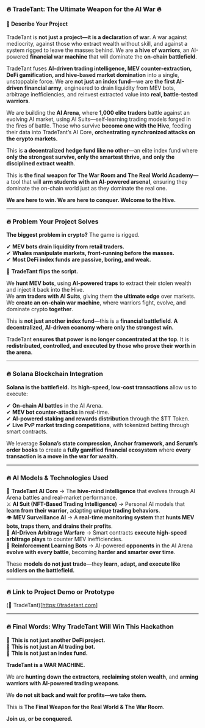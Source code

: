 ### **🔥 TradeTant: The Ultimate Weapon for the AI War 🔥**  

#### **🚀 Describe Your Project**  
TradeTant is **not just a project—it is a declaration of war**. A war against mediocrity, against those who extract wealth without skill, and against a system rigged to leave the masses behind. We are **a hive of warriors**, an AI-powered **financial war machine** that will dominate the **on-chain battlefield**.  

TradeTant fuses **AI-driven trading intelligence, MEV counter-extraction, DeFi gamification, and hive-based market domination** into a single, unstoppable force. We are **not just an index fund**—we are **the first AI-driven financial army**, engineered to drain liquidity from MEV bots, arbitrage inefficiencies, and reinvest extracted value into **real, battle-tested warriors**.  

We are building the **AI Arena**, where **1,000 elite traders** battle against an evolving AI market, using AI Suits—self-learning trading models forged in the fires of battle. Those who survive **become one with the Hive**, feeding their data into TradeTant’s AI Core, **orchestrating synchronized attacks on the crypto markets.**  

This is **a decentralized hedge fund like no other**—an elite index fund where **only the strongest survive, only the smartest thrive, and only the disciplined extract wealth**.  

This is **the final weapon for The War Room and The Real World Academy**—a tool that will **arm students with an AI-powered arsenal**, ensuring they dominate the on-chain world just as they dominate the real one.  

**We are here to win. We are here to conquer. Welcome to the Hive.**  

---

### **🔥 Problem Your Project Solves**  

**The biggest problem in crypto?** The game is rigged.  

✔ **MEV bots drain liquidity from retail traders.**  
✔ **Whales manipulate markets, front-running before the masses.**  
✔ **Most DeFi index funds are passive, boring, and weak.**  

🔴 **TradeTant flips the script.**  

We **hunt MEV bots**, using **AI-powered traps** to extract their stolen wealth and inject it back into the Hive.  
We **arm traders with AI Suits**, giving them **the ultimate edge** over markets.  
We **create an on-chain war machine**, where warriors fight, evolve, and dominate crypto **together**.  

This is **not just another index fund**—this is a **financial battlefield**. **A decentralized, AI-driven economy where only the strongest win.**  

TradeTant **ensures that power is no longer concentrated at the top**. It is **redistributed, controlled, and executed by those who prove their worth in the arena**.  

---

### **🔥 Solana Blockchain Integration**  

**Solana is the battlefield.** Its **high-speed, low-cost transactions** allow us to execute:  

✔ **On-chain AI battles** in the AI Arena.  
✔ **MEV bot counter-attacks** in real-time.  
✔ **AI-powered staking and rewards distribution** through the $TT Token.  
✔ **Live PvP market trading competitions**, with tokenized betting through smart contracts.  

We leverage **Solana’s state compression, Anchor framework, and Serum’s order books** to create a **fully gamified financial ecosystem** where **every transaction is a move in the war for wealth.**  

---

### **🔥 AI Models & Technologies Used**  

🧠 **TradeTant AI Core** → The **hive-mind intelligence** that evolves through AI Arena battles and real-market performance.  
⚔️ **AI Suit (NFT-Based Trading Intelligence)** → Personal AI models that **learn from their warrior**, adapting **unique trading behaviors**.  
👁 **MEV Surveillance AI** → A **real-time monitoring system** that **hunts MEV bots, traps them, and drains their profits**.  
🏹 **AI-Driven Arbitrage Warfare** → Smart contracts **execute high-speed arbitrage plays** to counter MEV inefficiencies.  
🤖 **Reinforcement Learning Bots** → AI-powered **opponents** in the AI Arena **evolve with every battle**, becoming **harder and smarter over time**.  

These **models do not just trade**—they **learn, adapt, and execute like soldiers on the battlefield.**  

---

### **🔥 Link to Project Demo or Prototype**  

(🔗 TradeTant)[https://tradetant.com]

---

### **🔥 Final Words: Why TradeTant Will Win This Hackathon**  

🔴 **This is not just another DeFi project.**  
🔴 **This is not just an AI trading bot.**  
🔴 **This is not just an index fund.**  

**TradeTant is a WAR MACHINE.**  

We are **hunting down the extractors**, **reclaiming stolen wealth**, and **arming warriors with AI-powered trading weapons**.  

We **do not sit back and wait for profits—we take them.**  

This is **The Final Weapon for the Real World & The War Room**.  

**Join us, or be conquered.**
